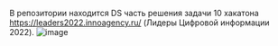 В репозитории находится DS часть решения задачи 10 хакатона https://leaders2022.innoagency.ru/
(Лидеры Цифровой информации 2022).
![image](https://user-images.githubusercontent.com/117591278/200186459-e7456551-bbc1-4655-b2d6-7ebb6dde2353.png)

